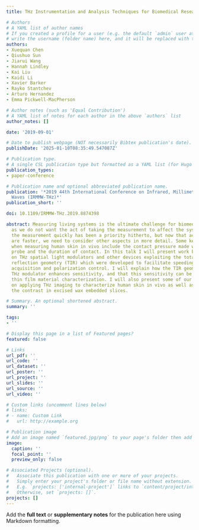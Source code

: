 ```yaml
---
title: THz Instrumentation and Analysis Techniques for Biomedical Research

# Authors
# A YAML list of author names
# If you created a profile for a user (e.g. the default `admin` user at `content/authors/admin/`), 
# write the username (folder name) here, and it will be replaced with their full name and linked to their profile.
authors:
- Xuequan Chen
- Qiushuo Sun
- Jiarui Wang
- Hannah Lindley
- Kai Liu
- Kaidi Li
- Xavier Barker
- Rayko Stantchev
- Arturo Hernandez
- Emma Pickwell-MacPherson

# Author notes (such as 'Equal Contribution')
# A YAML list of notes for each author in the above `authors` list
author_notes: []

date: '2019-09-01'

# Date to publish webpage (NOT necessarily Bibtex publication's date).
publishDate: '2025-01-10T08:35:49.547087Z'

# Publication type.
# A single CSL publication type but formatted as a YAML list (for Hugo requirements).
publication_types:
- paper-conference

# Publication name and optional abbreviated publication name.
publication: '*2019 44th International Conference on Infrared, Millimeter, and Terahertz
  Waves (IRMMW-THz)*'
publication_short: ''

doi: 10.1109/IRMMW-THz.2019.8874398

abstract: Measuring living systems is the ultimate challenge for biomedical research,
  as we do not want the act of taking the measurement to affect the system. Taking
  the measurement quickly has been a priority hitherto, but now that acquisition speeds
  are faster, we need to consider other aspects in more detail. Some key variables
  when measuring human skin in vivo include the contact pressure made with the THz
  probe and the duration of contact. In this talk I will present work by my group
  on THz spatial light modulators and other devices exploiting the total internal
  reflection geometry (TIR) which were developed to facilitate speeding up THz image
  acquisition and polarization control. I will explain how the TIR geometry of the
  THz modulator enhances sensitivity, and that this sensitivity can be useful for
  thin film material characterization. I will also present some of our recent results
  on applying THz imaging to characterize human skin in vivo as well as improving
  the contrast in excised wax embedded slices.

# Summary. An optional shortened abstract.
summary: ''

tags:
- ''

# Display this page in a list of Featured pages?
featured: false

# Links
url_pdf: ''
url_code: ''
url_dataset: ''
url_poster: ''
url_project: ''
url_slides: ''
url_source: ''
url_video: ''

# Custom links (uncomment lines below)
# links:
# - name: Custom Link
#   url: http://example.org

# Publication image
# Add an image named `featured.jpg/png` to your page's folder then add a caption below.
image:
  caption: ''
  focal_point: ''
  preview_only: false

# Associated Projects (optional).
#   Associate this publication with one or more of your projects.
#   Simply enter your project's folder or file name without extension.
#   E.g. `projects: ['internal-project']` links to `content/project/internal-project/index.md`.
#   Otherwise, set `projects: []`.
projects: []
---
```


Add the **full text** or **supplementary notes** for the publication here using Markdown formatting.
